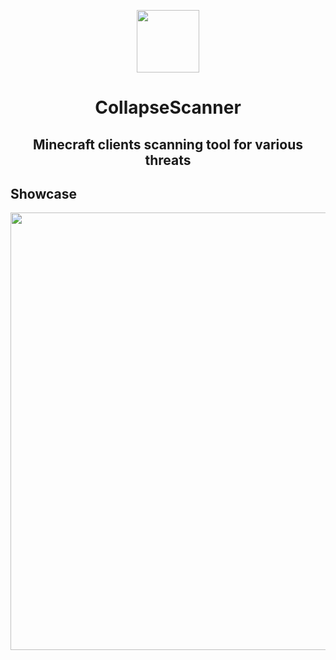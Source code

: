 <p align=center><img src="https://github.com/dest4590/CollapseScanner/assets/80628386/75e80138-836e-4a68-a1b3-6c8ea91cc12d" width=100></p>


<h1 align=center>CollapseScanner</h1>

<h2 align=center>Minecraft clients scanning tool for various threats</h2>

## Showcase
<img src="https://github.com/user-attachments/assets/08fa6c3d-b384-4e45-9e96-8ab143c6e33b" width=700>
